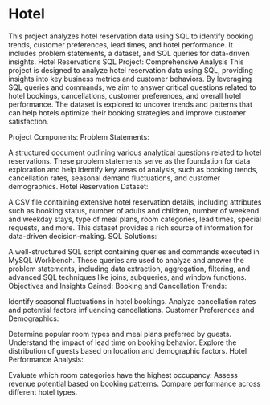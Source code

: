 # Hotel
This project analyzes hotel reservation data using SQL to identify booking trends, customer preferences, lead times, and hotel performance. It includes problem statements, a dataset, and SQL queries for data-driven insights.
Hotel Reservations SQL Project: Comprehensive Analysis
This project is designed to analyze hotel reservation data using SQL, providing insights into key business metrics and customer behaviors. By leveraging SQL queries and commands, we aim to answer critical questions related to hotel bookings, cancellations, customer preferences, and overall hotel performance. The dataset is explored to uncover trends and patterns that can help hotels optimize their booking strategies and improve customer satisfaction.

Project Components:
Problem Statements:

A structured document outlining various analytical questions related to hotel reservations.
These problem statements serve as the foundation for data exploration and help identify key areas of analysis, such as booking trends, cancellation rates, seasonal demand fluctuations, and customer demographics.
Hotel Reservation Dataset:

A CSV file containing extensive hotel reservation details, including attributes such as booking status, number of adults and children, number of weekend and weekday stays, type of meal plans, room categories, lead times, special requests, and more.
This dataset provides a rich source of information for data-driven decision-making.
SQL Solutions:

A well-structured SQL script containing queries and commands executed in MySQL Workbench.
These queries are used to analyze and answer the problem statements, including data extraction, aggregation, filtering, and advanced SQL techniques like joins, subqueries, and window functions.
Objectives and Insights Gained:
Booking and Cancellation Trends:

Identify seasonal fluctuations in hotel bookings.
Analyze cancellation rates and potential factors influencing cancellations.
Customer Preferences and Demographics:

Determine popular room types and meal plans preferred by guests.
Understand the impact of lead time on booking behavior.
Explore the distribution of guests based on location and demographic factors.
Hotel Performance Analysis:

Evaluate which room categories have the highest occupancy.
Assess revenue potential based on booking patterns.
Compare performance across different hotel types.
